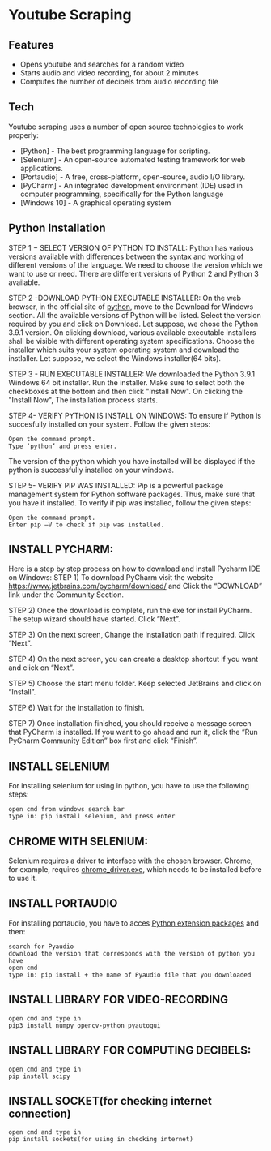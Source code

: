 # Youtube Scraping
## Features

- Opens youtube and searches for a random video
- Starts audio and video recording, for about 2 minutes
- Computes the number of decibels from audio recording file
## Tech

Youtube scraping uses a number of open source technologies to work properly:

- [Python] - The best programming language for scripting.
- [Selenium] - An open-source automated testing framework for web applications.
- [Portaudio] - A free, cross-platform, open-source, audio I/O library.
- [PyCharm] - An integrated development environment (IDE) used in computer programming, specifically for the Python language
- [Windows 10] -  A graphical operating system 
## Python Installation
STEP 1 − SELECT VERSION OF PYTHON TO INSTALL:
Python has various versions available with differences between the syntax and working of different versions of the language. We need to choose the version which we want to use or need. There are different versions of Python 2 and Python 3 available.

STEP 2 -DOWNLOAD PYTHON EXECUTABLE INSTALLER:
On the web browser, in the official site of [python](https://www.python.org/), move to the Download for Windows section.
All the available versions of Python will be listed. Select the version required by you and click on Download. Let suppose, we chose the Python 3.9.1 version.
On clicking download, various available executable installers shall be visible with different operating system specifications. Choose the installer which suits your system operating system and download the instlaller. Let suppose, we select the Windows installer(64 bits).

STEP 3 - RUN EXECUTABLE INSTALLER:
We downloaded the Python 3.9.1 Windows 64 bit installer.
Run the installer. Make sure to select both the checkboxes at the bottom and then click "Install Now".
On clicking the "Install Now", The installation process starts.

STEP 4- VERIFY PYTHON IS INSTALL ON WINDOWS:
To ensure if Python is succesfully installed on your system. Follow the given steps:

    Open the command prompt.
    Type ‘python’ and press enter.
The version of the python which you have installed will be displayed if the python is successfully installed on your windows.

STEP 5- VERIFY PIP WAS INSTALLED:
Pip is a powerful package management system for Python software packages. Thus, make sure that you have it installed.
To verify if pip was installed, follow the given steps:
```
Open the command prompt.
Enter pip –V to check if pip was installed.
```

## INSTALL PYCHARM:
Here is a step by step process on how to download and install Pycharm IDE on Windows:
STEP 1) To download PyCharm visit the website https://www.jetbrains.com/pycharm/download/ and Click the “DOWNLOAD” link under the Community Section.

STEP 2) Once the download is complete, run the exe for install PyCharm. The setup wizard should have started. Click “Next”.

STEP 3) On the next screen, Change the installation path if required. Click “Next”.

STEP 4) On the next screen, you can create a desktop shortcut if you want and click on “Next”.

STEP 5) Choose the start menu folder. Keep selected JetBrains and click on “Install”.

STEP 6) Wait for the installation to finish.

STEP 7) Once installation finished, you should receive a message screen that PyCharm is installed. If you want to go ahead and run it, click the “Run PyCharm Community Edition” box first and click “Finish”.

## INSTALL SELENIUM
For installing selenium for using in python, you have to use the following steps:
```
open cmd from windows search bar
type in: pip install selenium, and press enter
```
## CHROME WITH SELENIUM:
Selenium requires a driver to interface with the chosen browser. Chrome, for example, requires [chrome_driver.exe](https://chromedriver.storage.googleapis.com/index.html?path=96.0.4664.18/), which needs to be installed before to use it.

## INSTALL PORTAUDIO
For installing portaudio, you have to acces [Python extension packages](https://www.lfd.uci.edu/~gohlke/pythonlibs/) and then:
```
search for Pyaudio
download the version that corresponds with the version of python you have
open cmd
type in: pip install + the name of Pyaudio file that you downloaded
```

## INSTALL LIBRARY FOR VIDEO-RECORDING
```
open cmd and type in
pip3 install numpy opencv-python pyautogui
```
## INSTALL LIBRARY FOR COMPUTING DECIBELS:
```
open cmd and type in
pip install scipy
```

## INSTALL SOCKET(for checking internet connection)
```
open cmd and type in
pip install sockets(for using in checking internet)
```
